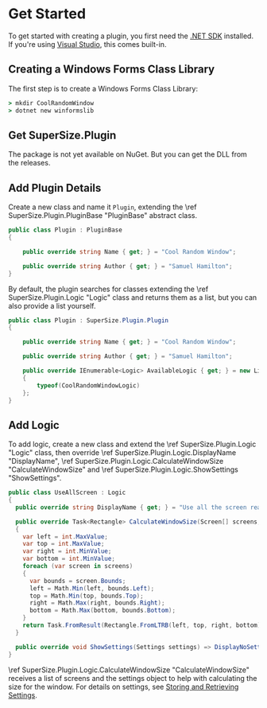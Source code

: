 # Get Started

To get started with creating a plugin, you first need the [.NET SDK] installed.
If you're using [Visual Studio], this comes built-in.

[.net sdk]: https://dotnet.microsoft.com/download/dotnet
[visual studio]: https://visualstudio.microsoft.com/

## Creating a Windows Forms Class Library

The first step is to create a Windows Forms Class Library:

```cmd
> mkdir CoolRandomWindow
> dotnet new winformslib
```

## Get SuperSize.Plugin

The package is not yet available on NuGet. But you can get the DLL from the releases.

## Add Plugin Details

Create a new class and name it `Plugin`, extending the \ref SuperSize.Plugin.PluginBase "PluginBase" abstract class.

```csharp
public class Plugin : PluginBase
{

    public override string Name { get; } = "Cool Random Window";

    public override string Author { get; } = "Samuel Hamilton";
}
```

By default, the plugin searches for classes extending the \ref SuperSize.Plugin.Logic "Logic" class and returns them as a list, but you can also provide a list yourself.

```csharp
public class Plugin : SuperSize.Plugin.Plugin
{

    public override string Name { get; } = "Cool Random Window";

    public override string Author { get; } = "Samuel Hamilton";

    public override IEnumerable<Logic> AvailableLogic { get; } = new List<Logic>
    {
        typeof(CoolRandomWindowLogic)
    };
}
```

## Add Logic

To add logic, create a new class and extend the \ref SuperSize.Plugin.Logic "Logic" class, then override \ref SuperSize.Plugin.Logic.DisplayName "DisplayName", \ref SuperSize.Plugin.Logic.CalculateWindowSize "CalculateWindowSize" and \ref SuperSize.Plugin.Logic.ShowSettings "ShowSettings".

```csharp
public class UseAllScreen : Logic
{
  public override string DisplayName { get; } = "Use all the screen real estate";

  public override Task<Rectangle> CalculateWindowSize(Screen[] screens, Settings config)
  {
    var left = int.MaxValue;
    var top = int.MaxValue;
    var right = int.MinValue;
    var bottom = int.MinValue;
    foreach (var screen in screens)
    {
      var bounds = screen.Bounds;
      left = Math.Min(left, bounds.Left);
      top = Math.Min(top, bounds.Top);
      right = Math.Max(right, bounds.Right);
      bottom = Math.Max(bottom, bounds.Bottom);
    }
    return Task.FromResult(Rectangle.FromLTRB(left, top, right, bottom));
  }

  public override void ShowSettings(Settings settings) => DisplayNoSettingsMessage();
}
```

\ref SuperSize.Plugin.Logic.CalculateWindowSize "CalculateWindowSize" receives a list of screens and the settings object to help with calculating the size for the window. For details on settings, see [Storing and Retrieving Settings](settings.md).
